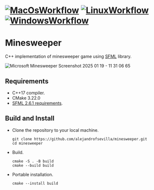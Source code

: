 # [![MacOsWorkflow](https://github.com/alejandrofsevilla/minesweeper/actions/workflows/MacOs.yml/badge.svg)](https://github.com/alejandrofsevilla/minesweeper/actions/workflows/MacOs.yml) [![LinuxWorkflow](https://github.com/alejandrofsevilla/minesweeper/actions/workflows/Linux.yml/badge.svg)](https://github.com/alejandrofsevilla/minesweeper/actions/workflows/Linux.yml) [![WindowsWorkflow](https://github.com/alejandrofsevilla/minesweeper/actions/workflows/Windows.yml/badge.svg)](https://github.com/alejandrofsevilla/minesweeper/actions/workflows/Windows.yml)


# Minesweeper
C++ implementation of minesweeper game using [SFML](https://www.sfml-dev.org/) library.

![Microsoft Minesweeper Screenshot 2025 01 19 - 11 31 06 65](https://github.com/user-attachments/assets/7523e6ae-f96b-42d0-8a50-64b5324e6ad8)

## Requirements
* C++17 compiler.
* CMake 3.22.0
* [SFML 2.6.1 requirements](https://www.sfml-dev.org/tutorials/2.6/start-cmake.php#requirements). 

## Build and Install
- Clone the repository to your local machine.
   ```terminal
   git clone https://github.com/alejandrofsevilla/minesweeper.git
   cd minesweeper
   ```
- Build.
   ```terminal
   cmake -S . -B build
   cmake --build build
   ```
- Portable installation.
   ```terminal
   cmake --install build
   ```
